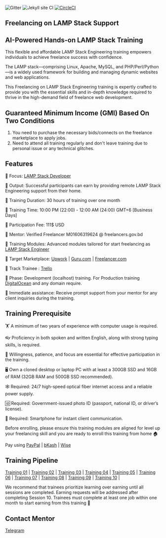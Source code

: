 ![Gitter](https://badges.gitter.im/School-Of-Freelancing/Lobby.svg)
![Jekyll site CI](https://github.com/SchoolOfFreelancing/BackOffice/workflows/Jekyll%20site%20CI/badge.svg?branch=master)
[![CircleCI](https://dl.circleci.com/status-badge/img/gh/SchoolOfFreelancing/Freelancing-On-LAMP-Stack/tree/main.svg?style=svg)](https://dl.circleci.com/status-badge/redirect/gh/SchoolOfFreelancing/Freelancing-On-LAMP-Stack/tree/main)

## Freelancing on LAMP Stack Support
## AI-Powered Hands-on LAMP Stack Training 

This flexible and affordable LAMP Stack Engineering training empowers individuals to achieve freelance success with confidence.

The LAMP stack—comprising Linux, Apache, MySQL, and PHP/Perl/Python—is a widely used framework for building and managing dynamic websites and web applications.

This Freelancing on LAMP Stack Engineering training is expertly crafted to provide you with the essential skills and in-depth knowledge required to thrive in the high-demand field of freelance web development.

## Guaranteed Minimum Income (GMI) Based On Two Conditions
1) You need to purchase the necessary bids/connects on the freelance marketplace to apply jobs.
2) Need to attend all training regularly and don't leave training due to personal issue or any technical glitches.


## Features 

📢 Focus: [LAMP Stack Developer](https://www.upwork.com/hire/lamp-freelancers/) 

📢 Output: Successful participants can earn by providing remote LAMP Stack Engineering support from their home.

📢 Training Duration: 30 hours of training over one month

📢 Training Time: 10:00 PM (22:00) - 12:00 AM (24:00) GMT+6 [Business Days]

📢 Participation Fee: 111$ USD

📢 Mentor: Verified Freelancer M01606319624 @ freelancers.gov.bd

📢 Training Modules: Advanced modules tailored for start freelancing as [LAMP Stack Engineer](https://www.upwork.com/hire/lamp-freelancers/) 
 
📢 Target Marketplace: [Upwork](https://www.upwork.com/) | [Guru.com](https://www.guru.com/) | [Freelancer.com](https://www.freelancer.com/) 

📢 Track Trainee : [Trello](https://trello.com/b/RFo7GNdY/school-of-freelancing)

📢 Phase: Development (localhost) training. For Production training [DigitalOcean](https://try.digitalocean.com/freetrialoffer/) and any domain require.

📢 Immediate assistance: Receive prompt support from your mentor for any client inquiries during the training.

## Training Prerequisite

🏋️ A minimum of two years of experience with computer usage is required.

👓 Proficiency in both spoken and written English, along with strong typing skills, is required.

🚴 Willingness, patience, and focus are essential for effective participation in the training.

🖥 Own a cloned desktop or laptop PC with at least a 300GB SSD and 16GB of RAM (32GB RAM and 500GB SSD recommended).

🕸 Required: 24/7 high-speed optical fiber internet access and a reliable power supply. 

🆔 Required: Government-issued photo ID (passport, national ID, or driver’s license).

📱 Required: Smartphone for instant client communication.

Before enrolling, please ensure this training modules are aligned for level up your freelancing skill and you are ready to enroll this training from home 🏠

Pay using [PayPal](https://www.paypal.com/ncp/payment/J5F7BS5QZMWGJ) | [bKash](https://shop.bkash.com/school-of-freelancing018907576/pay/bdt31000/mT8noZ) | [Wise](https://www.wise.com/) 

## Training Pipeline
[Training 01](https://docs.google.com/document/d/1mZPprLOzgYby80yNsWTaGS8tbAMTBKgH8YJDdI1Qxq8/edit?usp=sharing) |
[Training 02](https://docs.google.com/document/d/1RxQ2RRDnRac60MnZEFUkenbNvyHG9sMv2IrVajtRIm4/edit?usp=sharing) |
[Training 03](https://docs.google.com/document/d/1A9YpgJVa1AuSIRCjOW6QvdEBZzmB9HQKgPrANSsz1H8/edit?usp=sharing) |
[Training 04](https://docs.google.com/document/d/15wrZuqa7j2YOOT6YRqwCj33IcIvYrCHktiOIP0SI_P8/edit?usp=sharing) |
[Training 05](https://docs.google.com/document/d/1yvnSm3bSsmBMBqimPHdh-9qBadA5Pj5zZ1qvKjU2epU/edit?usp=sharing) |
[Training 06](https://docs.google.com/document/d/1iCH40SqEKg4MsadrEjlK2QdkZjYGSsP_EFTxDi7CPEc/edit?usp=sharing) |
[Training 07](https://docs.google.com/document/d/1uuHGpmp01bla2fUSlblfqA9AQUJJeBAp3BL2-yESkMY/edit?usp=sharing) |
[Training 08](https://docs.google.com/document/d/1nZn95BbcOTpgJlQNGCMWICGLdXojm3DEdG2aZOrYCxk/edit?usp=sharing) |
[Training 09](https://docs.google.com/document/d/1qhr9CE262__1SWRIE6l3kIbiOSIU2QyGjCYjU85rLiQ/edit?usp=sharing) |
[Training 10](https://docs.google.com/document/d/1TOfdEsGbqxzrzRc9gchotJZE0ejshFNR41QmR3iSETY/edit?usp=sharing) |

We recommend that trainees prioritize learning over earning until all sessions are completed. Earning requests will be addressed after completing Session 10. Trainees must complete at least one job within one month to start earning from this training 🚀

## Contact Mentor
[Telegram](https://t.me/SchoolOfFreelancingTraining) 





